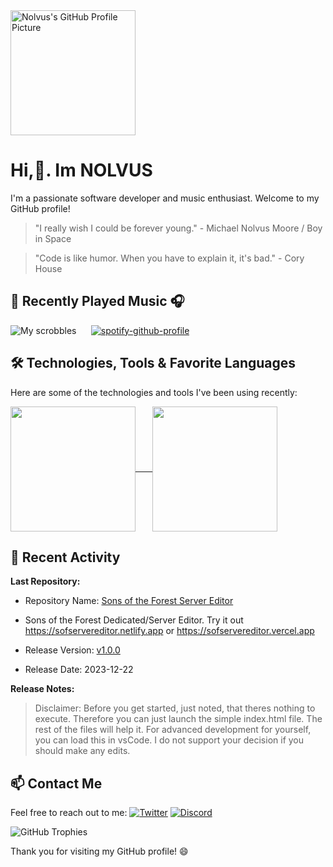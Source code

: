 <!--
**nolvuscodes/nolvuscodes** is a ✨ _special_ ✨ repository because its `README.md` (this file) appears on your GitHub profile.

Here are some ideas to get you started:

- 🔭 I’m currently working on ...
- 🌱 I’m currently learning ...
- 👯 I’m looking to collaborate on ...
- 🤔 I’m looking for help with ...
- 💬 Ask me about ...
- 📫 How to reach me: ...
- 😄 Pronouns: ...
- ⚡ Fun fact: ...
-->



<div align="left">
  <img src="https://i.imgur.com/C7oRBY2.png" alt="Nolvus's GitHub Profile Picture" width="200" />
</div>

# Hi,👋. Im NOLVUS

I'm a passionate software developer and music enthusiast. Welcome to my GitHub profile!
> "I really wish I could be forever young." - Michael Nolvus Moore / Boy in Space

> "Code is like humor. When you have to explain it, it's bad." - Cory House

 <!--START_SECTION:activity-->
## 🎵 Recently Played Music 🎧
![My scrobbles](https://lastfm-recently-played.vercel.app/api?user=hellomikko&show_user=header&footer_style=normal_stats)     <!-- ![Spotify recently played](https://spotify-recently-played-readme.vercel.app/api?user=djmtechnik&unique=true) -->[![spotify-github-profile](https://spotify-github-profile.kittinanx.com/api/view?uid=djmtechnik&cover_image=true&theme=default&show_offline=true&background_color=121212&interchange=false)](https://github.com/kittinan/spotify-github-profile)
 <!--END_SECTION:activity-->

## 🛠️ Technologies, Tools & Favorite Languages
Here are some of the technologies and tools I've been using recently:
<!--START_SECTION:technologies-->
<a href="https://github.com/nolvuscodes/github-readme-stats">
  <img height=200 align="center" src="https://github-readme-stats.vercel.app/api?username=nolvuscodes" />​     
</a>
<a href="https://github.com/nolvuscodes/convoychat">
  <img height=200 align="center" src="https://github-readme-stats.vercel.app/api/top-langs?username=nolvuscodes&layout=compact&langs_count=16&card_width=320" />
</a>

<!--END_SECTION:technologies-->


## 🌟 Recent Activity
<!--START_SECTION:activity-->
**Last Repository:**
- Repository Name: [Sons of the Forest Server Editor](https://github.com/nolvuscodes/SoFServerEditor)
- Sons of the Forest Dedicated/Server Editor. Try it out https://sofservereditor.netlify.app or https://sofservereditor.vercel.app

- Release Version: [v1.0.0](https://github.com/nolvuscodes/RSoFServerEditor/releases/tag/v1.0.0)
- Release Date: 2023-12-22

**Release Notes:** 
>Disclaimer: Before you get started, just noted, that theres nothing to execute. Therefore you can just launch the simple index.html file. The rest of the files will help it. For advanced development for yourself, you can load this in vsCode. I do not support your decision if you should make any edits.

## 📫 Contact Me
Feel free to reach out to me:
[![Twitter](https://img.shields.io/badge/Twitter-Follow-blue?style=flat&logo=twitter&logoColor=white&link=https://x.com/phaya_naga)](https://x.com/phaya_naga)
[![Discord](https://img.shields.io/badge/Discord-Message_Me-7289DA?style=flat&logo=discord&logoColor=white&link=https://discord.com/users/625796542456004639)](https://discord.com/users/625796542456004639)

![GitHub Trophies](https://github-profile-trophy.vercel.app/?username=nolvuscodes)


Thank you for visiting my GitHub profile! 😄
</div>















